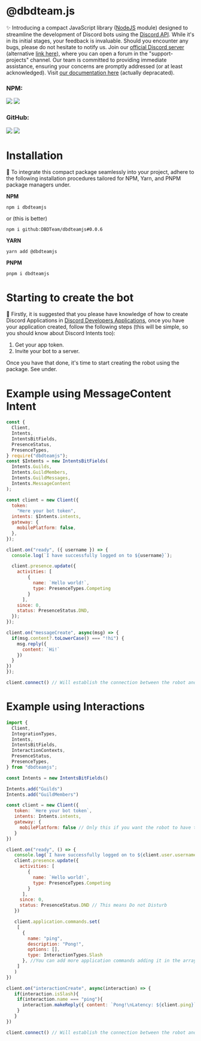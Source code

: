 # @dbdteam.js
✨ Introducing a compact JavaScript library ([NodeJS](https://nodejs.org/en) module) designed to streamline the development of Discord bots using the [Discord API](https://discord.com/developers/docs/intro). While it's in its initial stages, your feedback is invaluable. Should you encounter any bugs, please do not hesitate to notify us. Join our [official Discord server](https://www.dbdteam.xyz/discord) (alternative [link here](https://discord.gg/FTtVXfj)), where you can open a forum in the "support-projects" channel. Our team is committed to providing immediate assistance, ensuring your concerns are promptly addressed (or at least acknowledged). Visit [our documentation here](https://jsdocs.dbdteam.xyz/) (actually depracated).

### NPM:
![](https://img.shields.io/npm/v/dbdteamjs) ![](https://img.shields.io/npm/dt/dbdteamjs)
### GitHub:
![](https://img.shields.io/github/stars/DBDTeam/dbdteamjs) ![](https://img.shields.io/github/forks/DBDTeam/dbdteamjs)
# Installation
🚀 To integrate this compact package seamlessly into your project, adhere to the following installation procedures tailored for NPM, Yarn, and PNPM package managers under.

**NPM**
``` 
npm i dbdteamjs 
``` 
or (this is better)
```
npm i github:DBDTeam/dbdteamjs#0.0.6
```
**YARN**
```
yarn add @dbdteamjs
```
**PNPM** 
```
pnpm i dbdteamjs
```

# Starting to create the bot
🎒 Firstly, it is suggested that you please have knowledge of how to create Discord Applications in [Discord Developers Applications](https://discord.com/developers/applications), once you have your application created, follow the following steps (this will be simple, so you should know about Discord Intents too):

1. Get your app token.
2. Invite your bot to a server.

Once you have that done, it's time to start creating the robot using the package. See under.

# Example using MessageContent Intent
```javascript
const {
  Client,
  Intents,
  IntentsBitFields,
  PresenceStatus,
  PresenceTypes,
} require("dbdteamjs");
const $Intents = new IntentsBitFields(
  Intents.Guilds,
  Intents.GuildMembers,
  Intents.GuildMessages,
  Intents.MessageContent
);

const client = new Client({
  token:
    "Here your bot token",
  intents: $Intents.intents,
  gateway: {
    mobilePlatform: false,
  },
});

client.on("ready", ({ username }) => {
  console.log(`I have successfully logged on to ${username}`);

  client.presence.update({
    activities: [
        {
          name: `Hello world!`,
          type: PresenceTypes.Competing
        }
      ],
    since: 0,
    status: PresenceStatus.DND,
  });
});

client.on("messageCreate", async(msg) => {
  if(msg.content?.toLowerCase() === "!hi") {
    msg.reply({
      content: `Hi!`
    })
  }
})
});

client.connect() // Will establish the connection between the robot and the WS.
```
# Example using Interactions
```javascript
import {
  Client,
  IntegrationTypes,
  Intents,
  IntentsBitFields,
  InteractionContexts,
  PresenceStatus,
  PresenceTypes,
} from "dbdteamjs";

const Intents = new IntentsBitFields()

Intents.add("Guilds")
Intents.add("GuildMembers")

const client = new Client({
   token: `Here your bot token`,
   intents: Intents.intents,
   gateway: {
     mobilePlatform: false // Only this if you want the robot to have the online icon on a mobile device.
   }
})

client.on("ready", () => {
   console.log(`I have successfully logged on to ${client.user.username}`)
   client.presence.update({
     activities: [
        {
          name: `Hello world!`,
          type: PresenceTypes.Competing
        }
      ], 
     since: 0,
     status: PresenceStatus.DND // This means Do not Disturb
   })

   client.application.commands.set(
    [
      {
        name: "ping",
        description: "Pong!",
        options: [],
        type: InteractionTypes.Slash
      }, //You can add more application commands adding it in the array.
    ]
   )
})

client.on("interactionCreate", async(interaction) => {
   if(interaction.isSlash){
    if(interaction.name === "ping"){
      interaction.makeReply({ content: `Pong!\nLatency: ${client.ping}` })
    }
   }
})

client.connect() // Will establish the connection between the robot and the WS.
```
